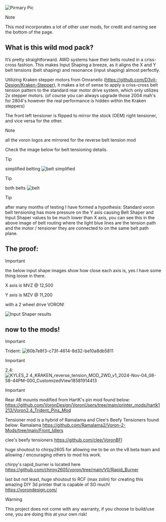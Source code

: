 ![Pirmary Pic](https://github.com/user-attachments/assets/dc7ca6a8-09c6-4975-8559-19e3c5a4f084)

>[!note]
> This mod incorporates a lot of other user mods, for 
credit and naming see the bottom of the page.

## What is this wild mod pack?

It’s pretty straightforward. AWD systems have their belts routed in a criss-cross fashion. This makes Input Shaping a breeze, as it aligns the X and Y belt tensions (belt shaping) and resonance (input shaping) almost perfectly.

Utilizing Kraken stepper motors from Omranello (https://github.com/D3vil-Design/Kraken-Stepper), it makes a lot of sense to apply a criss-cross belt tension pattern to the standard rear motor drive system, which only utilizes 2x stepper motors. (of course you can always upgrade those 2004 mah's for 2804's however the real performance is hidden within the Kraken steppers)

The front left tensioner is flipped to mirror the stock (OEM) right tensioner, and vice versa for the other.

>[!note]
>all the voron logos are mirrored for the reverse belt tension mod

Check the image below for belt tensioning details.

>[!tip]
>simplified belting
![belt simplified](https://github.com/user-attachments/assets/baba219d-0545-463d-8179-0bed9623a5d6)

>[!tip]
> both belts
![belt](https://github.com/user-attachments/assets/3878a689-6910-41f6-a36f-7c29e7d43deb)

>[!TIP]
>after many months of testing I have formed a hypothesis: Standard voron belt tensioning has more pressure on the Y axis causing Belt Shaper and Input Shaper values to be much lower than X axis, you can see this in the above image of belt routing where the light blue lines are the tension path and the motor / tensioner they are connected to on the same belt path plane.

## The proof:

>[!important]
>the below input shape images show how close each axis is, yes I have some thing loose in there.
>
>X axis is MVZ @ 12,500
>
>Y axis is MZV @ 11,200
>
>with a 2 wheel drive VORON!

![Input Shaper results](https://github.com/user-attachments/assets/e618fbe5-b9d2-4033-875d-de94af0874db)


## now to the mods!


>[!important]
>Trident:
>![60b7e8f3-c73f-4614-8d32-be10a8db5811](https://github.com/user-attachments/assets/cb81e3ca-8e09-4396-a213-9e9da9c6ee82)


>[!important]
>2.4:
>![KYLES_2 4_KRAKEN_reverse_tension_MOD_2WD_v1_2024-Nov-04_08-58-44PM-000_CustomizedView18581914413](https://github.com/user-attachments/assets/f15d44df-8175-4b29-952a-b389458c38a3)





>[!IMPORTANT]
> Rear AB mounts modified from HartK's pin mod found below:
>https://github.com/VoronDesign/VoronUsers/tree/main/printer_mods/hartk1213/Voron2.4_Trident_Pins_Mod
>
>Tensioner mod is a hybrid of Ramalama and Clee's Beefy Tensioners found below:
>Ramalama https://github.com/Ramalama2/Voron-2-Mods/tree/main/Front_Idlers
>
>clee's beefy tensioners https://github.com/clee/VoronBFI
>
>huge shoutout to chirpy2605 for allowing me to be on the v8 beta team and allowing / encouraging others to mod his work.
>
>chirpy's rapid_burner is located here https://github.com/chirpy2605/voron/tree/main/V0/Rapid_Burner
>
>last but not least, huge shoutout to RCF (max zolin) for creating this amazing DIY 3d printer that is capable of SO much!
>https://vorondesign.com/
>

>[!WARNING]
> This project does not come with any warranty, if you choose to build/use one, you are doing this at your own risk!
